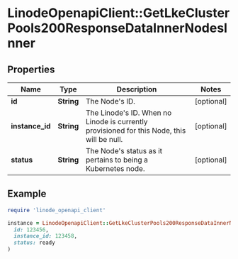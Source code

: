 # LinodeOpenapiClient::GetLkeClusterPools200ResponseDataInnerNodesInner

## Properties

| Name | Type | Description | Notes |
| ---- | ---- | ----------- | ----- |
| **id** | **String** | The Node&#39;s ID. | [optional] |
| **instance_id** | **String** | The Linode&#39;s ID. When no Linode is currently provisioned for this Node, this will be null. | [optional] |
| **status** | **String** | The Node&#39;s status as it pertains to being a Kubernetes node. | [optional] |

## Example

```ruby
require 'linode_openapi_client'

instance = LinodeOpenapiClient::GetLkeClusterPools200ResponseDataInnerNodesInner.new(
  id: 123456,
  instance_id: 123458,
  status: ready
)
```

